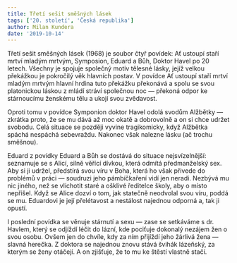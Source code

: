 ```yaml
---
title: Třetí sešit směšných lásek
tags: ['20. století', 'Česká republika']
author: Milan Kundera
date: '2019-10-14'
---
```


Třetí sešit směšných lásek (1968) je soubor čtyř povídek: Ať ustoupí staří mrtví mladým mrtvým, Symposion, Eduard a Bůh, Doktor Havel po 20 letech. Všechny je spojuje společný motiv tělesné lásky, jejíž velkou překážkou je pokročilý věk hlavních postav. V povídce Ať ustoupí staří mrtví mladým mrtvým hlavní hrdina tuto překážku překonává a spolu se svou platonickou láskou z mládí stráví společnou noc — překoná odpor ke stárnoucímu ženskému tělu a ukojí svou zvědavost.

Oproti tomu v povídce Symponion doktor Havel odolá svodům Alžbětky — zkrátka proto, že se mu dává až moc okatě a dobrovolně a on si chce udržet svobodu. Celá situace se později vyvine tragikomicky, když Alžbětka spáchá nespáchá sebevraždu. Nakonec však nalezne lásku (ač trochu směšnou).

Eduard z povídky Eduard a Bůh se dostává do situace nejsvízelnější: seznamuje se s Alicí, silně věřící dívkou, která odmítá předmanželský sex. Aby si ji udržel, předstírá svou víru v Boha, která ho však přivede do problémů v práci — soudruzi jeho pámbíčkaření vidí jen neradi. Nezbývá mu nic jiného, než se vlichotit staré a ošklivé ředitelce školy, aby o místo nepřišel. Když se Alice dozví o tom, jak statečně neodvolal svou víru, poddá se mu. Eduardovi je její přelétavost a nestálost najednou odporná a, tak ji opustí.

I poslední povídka se věnuje stárnutí a sexu — zase se setkáváme s dr. Havlem, který se odjíždí léčit do lázní, kde pociťuje dokonalý nezájem žen o svou osobu. Ovšem jen do chvíle, kdy za ním přijíždí jeho žárlivá žena — slavná herečka. Z doktora se najednou znovu stává švihák lázeňský, za kterým se ženy otáčejí. A on zjišťuje, že to mu ke štěstí vlastně stačí.


